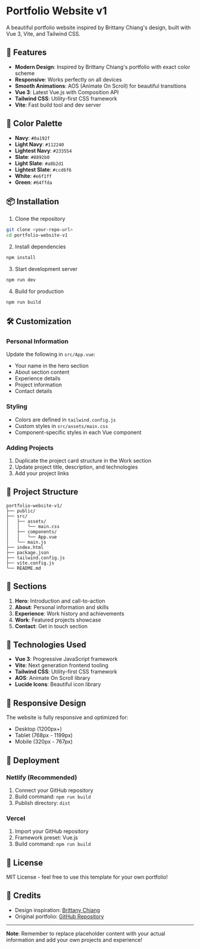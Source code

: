 # Portfolio Website v1

A beautiful portfolio website inspired by Brittany Chiang's design, built with Vue 3, Vite, and Tailwind CSS.

## 🚀 Features

- **Modern Design**: Inspired by Brittany Chiang's portfolio with exact color scheme
- **Responsive**: Works perfectly on all devices
- **Smooth Animations**: AOS (Animate On Scroll) for beautiful transitions
- **Vue 3**: Latest Vue.js with Composition API
- **Tailwind CSS**: Utility-first CSS framework
- **Vite**: Fast build tool and dev server

## 🎨 Color Palette

- **Navy**: `#0a192f`
- **Light Navy**: `#112240`
- **Lightest Navy**: `#233554`
- **Slate**: `#8892b0`
- **Light Slate**: `#a8b2d1`
- **Lightest Slate**: `#ccd6f6`
- **White**: `#e6f1ff`
- **Green**: `#64ffda`

## 📦 Installation

1. Clone the repository
```bash
git clone <your-repo-url>
cd portfolio-website-v1
```

2. Install dependencies
```bash
npm install
```

3. Start development server
```bash
npm run dev
```

4. Build for production
```bash
npm run build
```

## 🛠️ Customization

### Personal Information
Update the following in `src/App.vue`:
- Your name in the hero section
- About section content
- Experience details
- Project information
- Contact details

### Styling
- Colors are defined in `tailwind.config.js`
- Custom styles in `src/assets/main.css`
- Component-specific styles in each Vue component

### Adding Projects
1. Duplicate the project card structure in the Work section
2. Update project title, description, and technologies
3. Add your project links

## 📁 Project Structure

```
portfolio-website-v1/
├── public/
├── src/
│   ├── assets/
│   │   └── main.css
│   ├── components/
│   │   └── App.vue
│   └── main.js
├── index.html
├── package.json
├── tailwind.config.js
├── vite.config.js
└── README.md
```

## 🎯 Sections

1. **Hero**: Introduction and call-to-action
2. **About**: Personal information and skills
3. **Experience**: Work history and achievements
4. **Work**: Featured projects showcase
5. **Contact**: Get in touch section

## 🔧 Technologies Used

- **Vue 3**: Progressive JavaScript framework
- **Vite**: Next generation frontend tooling
- **Tailwind CSS**: Utility-first CSS framework
- **AOS**: Animate On Scroll library
- **Lucide Icons**: Beautiful icon library

## 📱 Responsive Design

The website is fully responsive and optimized for:
- Desktop (1200px+)
- Tablet (768px - 1199px)
- Mobile (320px - 767px)

## 🚀 Deployment

### Netlify (Recommended)
1. Connect your GitHub repository
2. Build command: `npm run build`
3. Publish directory: `dist`

### Vercel
1. Import your GitHub repository
2. Framework preset: Vue.js
3. Build command: `npm run build`

## 📄 License

MIT License - feel free to use this template for your own portfolio!

## 🙏 Credits

- Design inspiration: [Brittany Chiang](https://brittanychiang.com/)
- Original portfolio: [GitHub Repository](https://github.com/bchiang7/v4)

---

**Note**: Remember to replace placeholder content with your actual information and add your own projects and experience!
